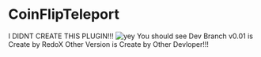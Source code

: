 # CoinFlipTeleport

I DIDNT CREATE THIS PLUGIN!!!
![yey](https://github.com/thisisyoursus/CoinFlipTeleport/assets/114288684/24b41f08-9d1d-4ab9-b9f5-8ffa81349642)
You should see Dev Branch
v0.01 is Create by RedoX
Other Version is Create by Other Devloper!!!
